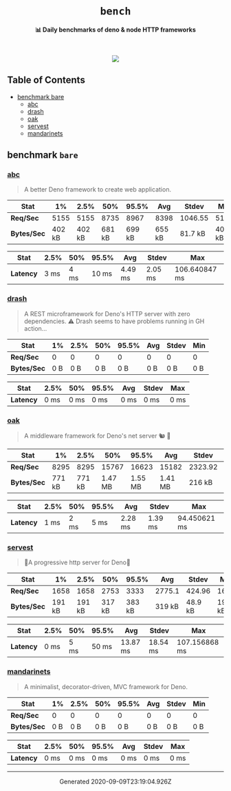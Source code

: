<div align="center">
  <h1><code>bench</code></h1>
  <p>
    <strong>📊 Daily benchmarks of deno & node HTTP frameworks</strong>
  </p>
  <br>
  <p align="center">
    <a alt="Bench" href="https://github.com/denosaurs/bench/actions">
      <img src="https://img.shields.io/github/workflow/status/denosaurs/bench/bench" />
    </a>
  </p>
</div>

## Table of Contents

- [benchmark bare](#benchmark-bare)
  - [abc](#abc)
  - [drash](#drash)
  - [oak](#oak)
  - [servest](#servest)
  - [mandarinets](#mandarinets)

## benchmark `bare`

### [abc](https://deno.land/x/abc)

> A better Deno framework to create web application.


| **Stat**      | 1%     | 2.5%   | 50%    | 95.5%  | Avg    | Stdev   | Min    |
| ------------- | ------ | ------ | ------ | ------ | ------ | ------- | ------ |
| **Req/Sec**   | 5155   | 5155   | 8735   | 8967   | 8398   | 1046.55 | 5152   |
| **Bytes/Sec** | 402 kB | 402 kB | 681 kB | 699 kB | 655 kB | 81.7 kB | 402 kB |


| **Stat**    | 2.5%  | 50%   | 95.5% | Avg     | Stdev   | Max           |
| ----------- | ----- | ----- | ----- | ------- | ------- | ------------- |
| **Latency** | 3 ms  | 4 ms  | 10 ms | 4.49 ms | 2.05 ms | 106.640847 ms |


### [drash](https://deno.land/x/drash)

> A REST microframework for Deno's HTTP server with zero dependencies.
⚠️ Drash seems to have problems running in GH action...


| **Stat**      | 1%    | 2.5%  | 50%   | 95.5% | Avg   | Stdev | Min   |
| ------------- | ----- | ----- | ----- | ----- | ----- | ----- | ----- |
| **Req/Sec**   | 0     | 0     | 0     | 0     | 0     | 0     | 0     |
| **Bytes/Sec** | 0 B   | 0 B   | 0 B   | 0 B   | 0 B   | 0 B   | 0 B   |


| **Stat**    | 2.5%  | 50%   | 95.5% | Avg   | Stdev | Max   |
| ----------- | ----- | ----- | ----- | ----- | ----- | ----- |
| **Latency** | 0 ms  | 0 ms  | 0 ms  | 0 ms  | 0 ms  | 0 ms  |


### [oak](https://deno.land/x/oak)

> A middleware framework for Deno's net server 🐿️ 🦕


| **Stat**      | 1%     | 2.5%   | 50%     | 95.5%   | Avg     | Stdev   | Min    |
| ------------- | ------ | ------ | ------- | ------- | ------- | ------- | ------ |
| **Req/Sec**   | 8295   | 8295   | 15767   | 16623   | 15182   | 2323.92 | 8290   |
| **Bytes/Sec** | 771 kB | 771 kB | 1.47 MB | 1.55 MB | 1.41 MB | 216 kB  | 771 kB |


| **Stat**    | 2.5%  | 50%   | 95.5% | Avg     | Stdev   | Max          |
| ----------- | ----- | ----- | ----- | ------- | ------- | ------------ |
| **Latency** | 1 ms  | 2 ms  | 5 ms  | 2.28 ms | 1.39 ms | 94.450621 ms |


### [servest](https://deno.land/x/servest)

> 🌾A progressive http server for Deno🌾


| **Stat**      | 1%     | 2.5%   | 50%    | 95.5%  | Avg    | Stdev   | Min    |
| ------------- | ------ | ------ | ------ | ------ | ------ | ------- | ------ |
| **Req/Sec**   | 1658   | 1658   | 2753   | 3333   | 2775.1 | 424.96  | 1658   |
| **Bytes/Sec** | 191 kB | 191 kB | 317 kB | 383 kB | 319 kB | 48.9 kB | 191 kB |


| **Stat**    | 2.5%  | 50%   | 95.5% | Avg      | Stdev    | Max           |
| ----------- | ----- | ----- | ----- | -------- | -------- | ------------- |
| **Latency** | 0 ms  | 5 ms  | 50 ms | 13.87 ms | 18.54 ms | 107.156868 ms |


### [mandarinets](https://deno.land/x/mandarinets)

> A minimalist, 
decorator-driven, 
MVC framework for Deno.


| **Stat**      | 1%    | 2.5%  | 50%   | 95.5% | Avg   | Stdev | Min   |
| ------------- | ----- | ----- | ----- | ----- | ----- | ----- | ----- |
| **Req/Sec**   | 0     | 0     | 0     | 0     | 0     | 0     | 0     |
| **Bytes/Sec** | 0 B   | 0 B   | 0 B   | 0 B   | 0 B   | 0 B   | 0 B   |


| **Stat**    | 2.5%  | 50%   | 95.5% | Avg   | Stdev | Max   |
| ----------- | ----- | ----- | ----- | ----- | ----- | ----- |
| **Latency** | 0 ms  | 0 ms  | 0 ms  | 0 ms  | 0 ms  | 0 ms  |


---

<p align="center">Generated 2020-09-09T23:19:04.926Z</p>